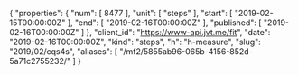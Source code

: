 {
  "properties": {
    "num": [
      8477
    ],
    "unit": [
      "steps"
    ],
    "start": [
      "2019-02-15T00:00:00Z"
    ],
    "end": [
      "2019-02-16T00:00:00Z"
    ],
    "published": [
      "2019-02-16T00:00:00Z"
    ]
  },
  "client_id": "https://www-api.jvt.me/fit",
  "date": "2019-02-16T00:00:00Z",
  "kind": "steps",
  "h": "h-measure",
  "slug": "2019/02/cqs4s",
  "aliases": [
    "/mf2/5855ab96-065b-4156-852d-5a71c2755232/"
  ]
}
